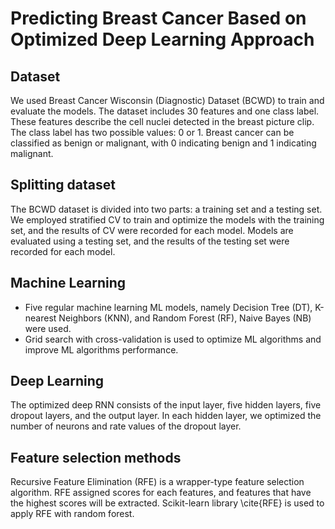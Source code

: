 # Predicting  Breast Cancer Based on  Optimized Deep Learning Approach



## Dataset
 We used Breast Cancer Wisconsin (Diagnostic) Dataset (BCWD) to train and evaluate the models. The dataset includes 30 features and one class label. These features describe the cell nuclei detected in the breast picture clip. The class label has two possible values: 0 or 1. Breast cancer can be classified as benign or malignant, with 0 indicating benign and 1 indicating malignant. 
 
## Splitting dataset
The BCWD dataset is divided into two parts: a training set and a testing set. We employed stratified CV to train and optimize the models with the training set, and the results of CV were recorded for each model. Models are evaluated using a testing set, and the results of the testing set were recorded for each model. 

## Machine Learning

 - Five regular machine learning ML models, namely Decision Tree (DT), 
   K-nearest Neighbors (KNN), and Random Forest (RF), Naive Bayes (NB)
   were used. 
 - Grid search with cross-validation is used to optimize ML
   algorithms and improve ML algorithms performance.

## Deep Learning

The optimized deep RNN consists of the input layer, five hidden layers, five dropout layers, and the output layer. In each hidden layer, we optimized the number of neurons and rate values of the dropout layer.

## Feature selection methods
Recursive Feature Elimination (RFE) is a wrapper-type feature selection algorithm. RFE assigned scores for each features, and features that have the highest scores will be extracted.  Scikit-learn library \cite{RFE} is used to apply RFE with random forest.

